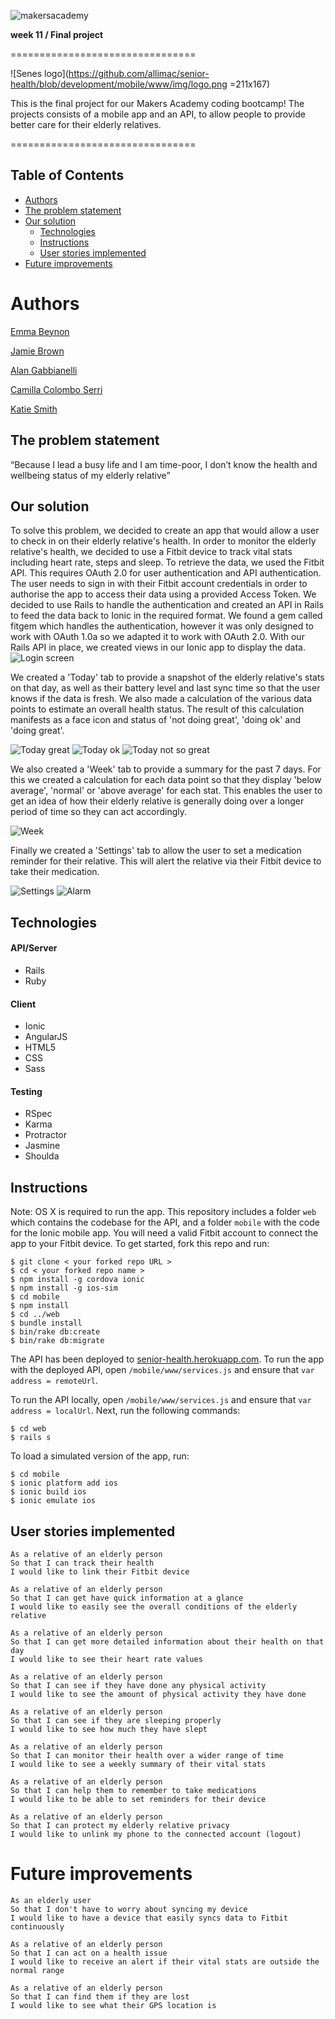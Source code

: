 ![makersacademy](https://github.com/allimac/resources/blob/master/ma_logo.png)

**week 11 / Final project**

================================

![Senes logo](https://github.com/allimac/senior-health/blob/development/mobile/www/img/logo.png =211x167)

This is the final project for our Makers Academy coding bootcamp! The projects consists of a mobile app and an API, to allow people to provide better care for their elderly relatives.

================================

## Table of Contents

* [Authors](#Authors)
* [The problem statement](#the-problem-statement)
* [Our solution](#our-solution)
  * [Technologies](#technologies)
  * [Instructions](#instructions)
  * [User stories implemented](#user-stories-implemented)
* [Future improvements](#future-improvements)


# Authors

[Emma Beynon](https://github.com/emmabeynon)

[Jamie Brown](https://github.com/jamiebrown201)

[Alan Gabbianelli](https://github.com/alangabbianelli)

[Camilla Colombo Serri](https://github.com/allimac)

[Katie Smith](https://github.com/klssmith)


## The problem statement
“Because I lead a busy life and I am time-poor, I don’t know the health and wellbeing status of my elderly relative”

## Our solution
To solve this problem, we decided to create an app that would allow a user to check in on their elderly relative's health.  In order to monitor the elderly relative's health, we decided to use a Fitbit device to track vital stats including heart rate, steps and sleep.  To retrieve the data, we used the Fitbit API.  This requires OAuth 2.0 for user authentication and API authentication.  The user needs to sign in with their Fitbit account credentials in order to authorise the app to access their data using a provided Access Token.  We decided to use Rails to handle the authentication and created an API in Rails to feed the data back to Ionic in the required format.  We found a gem called fitgem which handles the authentication, however it was only designed to work with OAuth 1.0a so we adapted it to work with OAuth 2.0.  With our Rails API in place, we created views in our Ionic app to display the data.  
![Login screen](http://i.imgur.com/SD7DUNh.png)

We created a 'Today' tab to provide a snapshot of the elderly relative's stats on that day, as well as their battery level and last sync time so that the user knows if the data is fresh.  We also made a calculation of the various data points to estimate an overall health status.  The result of this calculation manifests as a face icon and status of 'not doing great', 'doing ok' and 'doing great'.

![Today great](http://i.imgur.com/BRTFaDV.png)
![Today ok](http://i.imgur.com/PPVPxYc.png)
![Today not so great](http://i.imgur.com/7FFADZl.png)

We also created a 'Week' tab to provide a summary for the past 7 days.  For this we created a calculation for each data point so that they display 'below average', 'normal' or 'above average' for each stat.  This enables the user to get an idea of how their elderly relative is generally doing over a longer period of time so they can act accordingly.

![Week](http://i.imgur.com/uoByUlX.png)

Finally we created a 'Settings' tab to allow the user to set a medication reminder for their relative.  This will alert the relative via their Fitbit device to take their medication.

![Settings](http://i.imgur.com/qLTcfwc.png)
![Alarm](http://i.imgur.com/Kx9i8Pi.png)

## Technologies
#### API/Server
* Rails
* Ruby

#### Client
* Ionic
* AngularJS
* HTML5
* CSS
* Sass

#### Testing
* RSpec
* Karma
* Protractor
* Jasmine
* Shoulda

## Instructions
Note: OS X is required to run the app.
This repository includes a folder `web` which contains the codebase for the API, and a folder `mobile` with the code for the Ionic mobile app.  You will need a valid Fitbit account to connect the app to your Fitbit device.  To get started, fork this repo and run:

```
$ git clone < your forked repo URL >
$ cd < your forked repo name >
$ npm install -g cordova ionic
$ npm install -g ios-sim
$ cd mobile
$ npm install
$ cd ../web
$ bundle install
$ bin/rake db:create
$ bin/rake db:migrate
```

The API has been deployed to [senior-health.herokuapp.com](https://senior-health.herokuapp.com).  To run the app with the deployed API, open `/mobile/www/services.js` and ensure that `var address = remoteUrl`.

To run the API locally, open `/mobile/www/services.js` and ensure that `var address = localUrl`. Next, run the following commands:
```
$ cd web
$ rails s
```

To load a simulated version of the app, run:
```
$ cd mobile
$ ionic platform add ios
$ ionic build ios
$ ionic emulate ios
```

## User stories implemented
```
As a relative of an elderly person
So that I can track their health
I would like to link their Fitbit device

As a relative of an elderly person
So that I can get have quick information at a glance
I would like to easily see the overall conditions of the elderly relative

As a relative of an elderly person
So that I can get more detailed information about their health on that day
I would like to see their heart rate values

As a relative of an elderly person
So that I can see if they have done any physical activity
I would like to see the amount of physical activity they have done

As a relative of an elderly person
So that I can see if they are sleeping properly
I would like to see how much they have slept

As a relative of an elderly person
So that I can monitor their health over a wider range of time
I would like to see a weekly summary of their vital stats

As a relative of an elderly person
So that I can help them to remember to take medications
I would like to be able to set reminders for their device

As a relative of an elderly person
So that I can protect my elderly relative privacy
I would like to unlink my phone to the connected account (logout)

```

# Future improvements
```
As an elderly user
So that I don't have to worry about syncing my device
I would like to have a device that easily syncs data to Fitbit continuously

As a relative of an elderly person
So that I can act on a health issue
I would like to receive an alert if their vital stats are outside the normal range

As a relative of an elderly person
So that I can find them if they are lost
I would like to see what their GPS location is
```
